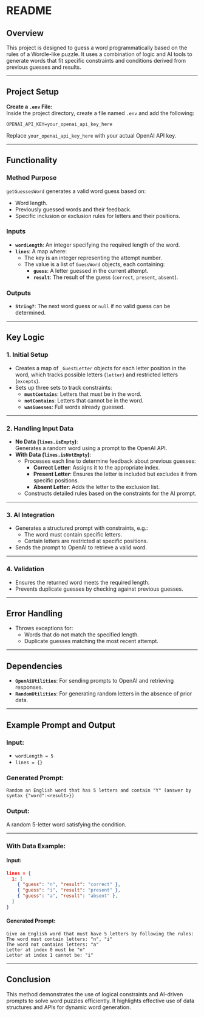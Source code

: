 # README

## **Overview**

This project is designed to guess a word programmatically based on the rules of a Wordle-like puzzle. It uses a combination of logic and AI tools to generate words that fit specific constraints and conditions derived from previous guesses and results.

---

## **Project Setup**

**Create a `.env` File:**  
Inside the project directory, create a file named `.env` and add the following:

```env
OPENAI_API_KEY=your_openai_api_key_here
```

Replace `your_openai_api_key_here` with your actual OpenAI API key.

---

## **Functionality**

### **Method Purpose**

`getGuessesWord` generates a valid word guess based on:

- Word length.
- Previously guessed words and their feedback.
- Specific inclusion or exclusion rules for letters and their positions.

### **Inputs**

- **`wordLength`**: An integer specifying the required length of the word.
- **`lines`**: A map where:
  - The key is an integer representing the attempt number.
  - The value is a list of `GuessWord` objects, each containing:
    - **`guess`**: A letter guessed in the current attempt.
    - **`result`**: The result of the guess (`correct`, `present`, `absent`).

### **Outputs**

- **`String?`**: The next word guess or `null` if no valid guess can be determined.

---

## **Key Logic**

### **1. Initial Setup**

- Creates a map of `_GuestLetter` objects for each letter position in the word, which tracks possible letters (`letter`) and restricted letters (`excepts`).
- Sets up three sets to track constraints:
  - **`mustContains`**: Letters that must be in the word.
  - **`notContains`**: Letters that cannot be in the word.
  - **`wasGuesses`**: Full words already guessed.

---

### **2. Handling Input Data**

- **No Data (`lines.isEmpty`)**:  
  Generates a random word using a prompt to the OpenAI API.
- **With Data (`lines.isNotEmpty`)**:
  - Processes each line to determine feedback about previous guesses:
    - **Correct Letter**: Assigns it to the appropriate index.
    - **Present Letter**: Ensures the letter is included but excludes it from specific positions.
    - **Absent Letter**: Adds the letter to the exclusion list.
  - Constructs detailed rules based on the constraints for the AI prompt.

---

### **3. AI Integration**

- Generates a structured prompt with constraints, e.g.:
  - The word must contain specific letters.
  - Certain letters are restricted at specific positions.
- Sends the prompt to OpenAI to retrieve a valid word.

---

### **4. Validation**

- Ensures the returned word meets the required length.
- Prevents duplicate guesses by checking against previous guesses.

---

## **Error Handling**

- Throws exceptions for:
  - Words that do not match the specified length.
  - Duplicate guesses matching the most recent attempt.

---

## **Dependencies**

- **`OpenAiUtilities`**: For sending prompts to OpenAI and retrieving responses.
- **`RandomUtilities`**: For generating random letters in the absence of prior data.

---

## **Example Prompt and Output**

### **Input:**

- `wordLength = 5`
- `lines = {}`

### **Generated Prompt:**

`Random an English word that has 5 letters and contain "Y" (answer by syntax {"word":<result>})`

### **Output:**

A random 5-letter word satisfying the condition.

---

### **With Data Example:**

#### **Input:**

```json
lines = {
  1: [
    { "guess": "n", "result": "correct" },
    { "guess": "i", "result": "present" },
    { "guess": "a", "result": "absent" },
  ]
}
```

#### **Generated Prompt:**

```plaintext
Give an English word that must have 5 letters by following the rules:
The word must contain letters: "n", "i"
The word not contains letters: "a"
Letter at index 0 must be "n"
Letter at index 1 cannot be: "i"
```

---

## **Conclusion**

This method demonstrates the use of logical constraints and AI-driven prompts to solve word puzzles efficiently. It highlights effective use of data structures and APIs for dynamic word generation.
